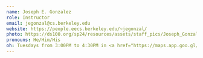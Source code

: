 ```yaml
---
name: Joseph E. Gonzalez
role: Instructor
email: jegonzal@cs.berkeley.edu
website: https://people.eecs.berkeley.edu/~jegonzal/
photo: https://ds100.org/sp24/resources/assets/staff_pics/Joseph_Gonzalez.png
pronouns: He/Him/His
oh: Tuesdays from 3:00PM to 4:30PM in <a href="https://maps.app.goo.gl/jmNq5VXHH6eivnFs9">Soda 773</a> (Starting Jan 23rd)
---
```

